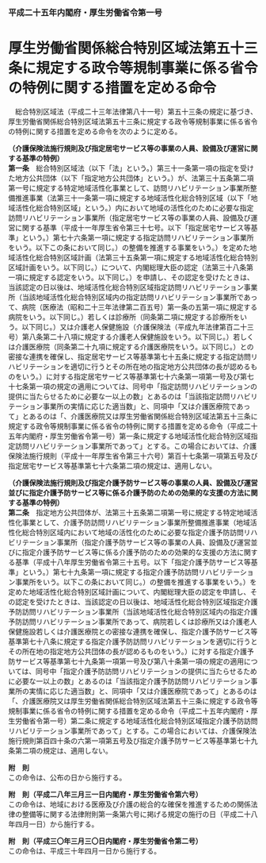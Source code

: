 ### 平成二十五年内閣府・厚生労働省令第一号  
# 厚生労働省関係総合特別区域法第五十三条に規定する政令等規制事業に係る省令の特例に関する措置を定める命令  
　総合特別区域法（平成二十三年法律第八十一号）第五十三条の規定に基づき、厚生労働省関係総合特別区域法第五十三条に規定する政令等規制事業に係る省令の特例に関する措置を定める命令を次のように定める。  
  
**（介護保険法施行規則及び指定居宅サービス等の事業の人員、設備及び運営に関する基準の特例）**  
**第一条**　総合特別区域法（以下「法」という。）第三十一条第一項の指定を受けた地方公共団体（以下「指定地方公共団体」という。）が、法第三十五条第二項第一号に規定する特定地域活性化事業として、訪問リハビリテーション事業所整備推進事業（法第三十一条第一項に規定する地域活性化総合特別区域（以下「地域活性化総合特別区域」という。）内において地域の活性化のために必要な指定訪問リハビリテーション事業所（指定居宅サービス等の事業の人員、設備及び運営に関する基準（平成十一年厚生省令第三十七号。以下「指定居宅サービス等基準」という。）第七十六条第一項に規定する指定訪問リハビリテーション事業所をいう。以下この条において同じ。）の整備を推進する事業をいう。）を定めた地域活性化総合特別区域計画（法第三十五条第一項に規定する地域活性化総合特別区域計画をいう。以下同じ。）について、内閣総理大臣の認定（法第三十八条第一項に規定する認定をいう。以下同じ。）を申請し、その認定を受けたときは、当該認定の日以後は、地域活性化総合特別区域指定訪問リハビリテーション事業所（当該地域活性化総合特別区域内の指定訪問リハビリテーション事業所であって、病院（医療法（昭和二十三年法律第二百五号）第一条の五第一項に規定する病院をいう。以下同じ。）若しくは診療所（同条第二項に規定する診療所をいう。以下同じ。）又は介護老人保健施設（介護保険法（平成九年法律第百二十三号）第八条第二十八項に規定する介護老人保健施設をいう。以下同じ。）若しくは介護医療院（同条第二十九項に規定する介護医療院をいう。以下同じ。）との密接な連携を確保し、指定居宅サービス等基準第七十五条に規定する指定訪問リハビリテーションを適切に行うとその所在地の指定地方公共団体の長が認めるものをいう。）に対する指定居宅サービス等基準第七十六条第一項第一号及び第七十七条第一項の規定の適用については、同号中「指定訪問リハビリテーションの提供に当たらせるために必要な一以上の数」とあるのは「当該指定訪問リハビリテーション事業所の実情に応じた適当数」と、同項中「又は介護医療院であって」とあるのは「、介護医療院又は厚生労働省関係総合特別区域法第五十三条に規定する政令等規制事業に係る省令の特例に関する措置を定める命令（平成二十五年内閣府・厚生労働省令第一号）第一条に規定する地域活性化総合特別区域指定訪問リハビリテーション事業所であって」とする。この場合においては、介護保険法施行規則（平成十一年厚生省令第三十六号）第百十七条第一項第五号及び指定居宅サービス等基準第七十六条第二項の規定は、適用しない。  
  
**（介護保険法施行規則及び指定介護予防サービス等の事業の人員、設備及び運営並びに指定介護予防サービス等に係る介護予防のための効果的な支援の方法に関する基準の特例）**  
**第二条**　指定地方公共団体が、法第三十五条第二項第一号に規定する特定地域活性化事業として、介護予防訪問リハビリテーション事業所整備推進事業（地域活性化総合特別区域内において地域の活性化のために必要な指定介護予防訪問リハビリテーション事業所（指定介護予防サービス等の事業の人員、設備及び運営並びに指定介護予防サービス等に係る介護予防のための効果的な支援の方法に関する基準（平成十八年厚生労働省令第三十五号。以下「指定介護予防サービス等基準」という。）第七十九条第一項に規定する指定介護予防訪問リハビリテーション事業所をいう。以下この条において同じ。）の整備を推進する事業をいう。）を定めた地域活性化総合特別区域計画について、内閣総理大臣の認定を申請し、その認定を受けたときは、当該認定の日以後は、地域活性化総合特別区域指定介護予防訪問リハビリテーション事業所（当該地域活性化総合特別区域内の指定介護予防訪問リハビリテーション事業所であって、病院若しくは診療所又は介護老人保健施設若しくは介護医療院との密接な連携を確保し、指定介護予防サービス等基準第七十八条に規定する指定介護予防訪問リハビリテーションを適切に行うとその所在地の指定地方公共団体の長が認めるものをいう。）に対する指定介護予防サービス等基準第七十九条第一項第一号及び第八十条第一項の規定の適用については、同号中「指定介護予防訪問リハビリテーションの提供に当たらせるために必要な一以上の数」とあるのは「当該指定介護予防訪問リハビリテーション事業所の実情に応じた適当数」と、同項中「又は介護医療院であって」とあるのは「、介護医療院又は厚生労働省関係総合特別区域法第五十三条に規定する政令等規制事業に係る省令の特例に関する措置を定める命令（平成二十五年内閣府・厚生労働省令第一号）第二条に規定する地域活性化総合特別区域指定介護予防訪問リハビリテーション事業所であって」とする。この場合においては、介護保険法施行規則第百四十条の六第一項第五号及び指定介護予防サービス等基準第七十九条第二項の規定は、適用しない。  
  
**附　則**  
この命令は、公布の日から施行する。  
  
**附　則（平成二八年三月三一日内閣府・厚生労働省令第六号）**  
この命令は、地域における医療及び介護の総合的な確保を推進するための関係法律の整備等に関する法律附則第一条第六号に掲げる規定の施行の日（平成二十八年四月一日）から施行する。  
  
**附　則（平成三〇年三月三〇日内閣府・厚生労働省令第二号）**  
この命令は、平成三十年四月一日から施行する。  
  
